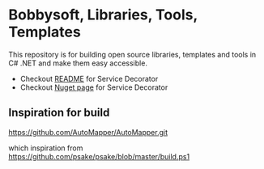 # Bobbysoft, Libraries, Tools, Templates

This repository is for building open source libraries, templates and tools in C# .NET and make them easy accessible.

- Checkout [README](/src/libraries/Bobbysoft.Extensions.DependencyInjection.Decoration/src/README.md) for Service Decorator
- Checkout [Nuget page](https://www.nuget.org/packages/Bobbysoft.Extensions.DependencyInjection.Decoration) for Service Decorator

## Inspiration for build

https://github.com/AutoMapper/AutoMapper.git

which inspiration from https://github.com/psake/psake/blob/master/build.ps1

